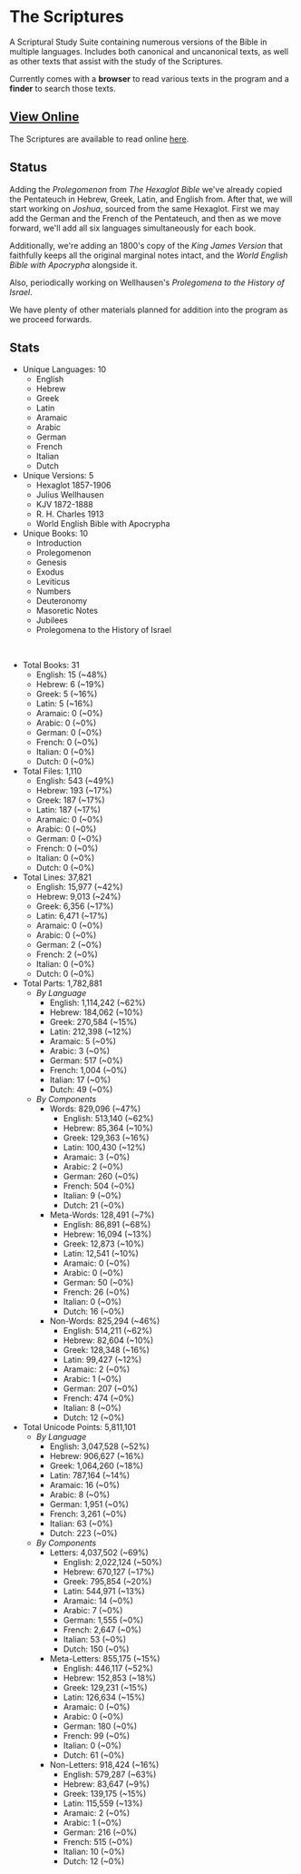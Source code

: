 # The Scriptures

A Scriptural Study Suite containing numerous versions of the Bible in multiple languages. Includes both canonical and uncanonical texts, as well as other texts that assist with the study of the Scriptures.

Currently comes with a **browser** to read various texts in the program and a **finder** to search those texts.

## **[View Online](https://r-neal-kelly.github.io/the_scriptures/)**

The Scriptures are available to read online [here](https://r-neal-kelly.github.io/the_scriptures/).

## Status

Adding the *Prolegomenon* from *The Hexaglot Bible* we've already copied the Pentateuch in Hebrew, Greek, Latin, and English from. After that, we will start working on *Joshua*, sourced from the same Hexaglot. First we may add the German and the French of the Pentateuch, and then as we move forward, we'll add all six languages simultaneously for each book.

Additionally, we're adding an 1800's copy of the *King James Version* that faithfully keeps all the original marginal notes intact, and the *World English Bible with Apocrypha* alongside it.

Also, periodically working on Wellhausen's *Prolegomena to the History of Israel*.

We have plenty of other materials planned for addition into the program as we proceed forwards.

## Stats

- Unique Languages: 10
    - English
    - Hebrew
    - Greek
    - Latin
    - Aramaic
    - Arabic
    - German
    - French
    - Italian
    - Dutch
- Unique Versions: 5
    - Hexaglot 1857-1906
    - Julius Wellhausen
    - KJV 1872-1888
    - R. H. Charles 1913
    - World English Bible with Apocrypha
- Unique Books: 10
    - Introduction
    - Prolegomenon
    - Genesis
    - Exodus
    - Leviticus
    - Numbers
    - Deuteronomy
    - Masoretic Notes
    - Jubilees
    - Prolegomena to the History of Israel

<br>

- Total Books: 31
    - English: 15 (~48%)
    - Hebrew: 6 (~19%)
    - Greek: 5 (~16%)
    - Latin: 5 (~16%)
    - Aramaic: 0 (~0%)
    - Arabic: 0 (~0%)
    - German: 0 (~0%)
    - French: 0 (~0%)
    - Italian: 0 (~0%)
    - Dutch: 0 (~0%)
- Total Files: 1,110
    - English: 543 (~49%)
    - Hebrew: 193 (~17%)
    - Greek: 187 (~17%)
    - Latin: 187 (~17%)
    - Aramaic: 0 (~0%)
    - Arabic: 0 (~0%)
    - German: 0 (~0%)
    - French: 0 (~0%)
    - Italian: 0 (~0%)
    - Dutch: 0 (~0%)
- Total Lines: 37,821
    - English: 15,977 (~42%)
    - Hebrew: 9,013 (~24%)
    - Greek: 6,356 (~17%)
    - Latin: 6,471 (~17%)
    - Aramaic: 0 (~0%)
    - Arabic: 0 (~0%)
    - German: 2 (~0%)
    - French: 2 (~0%)
    - Italian: 0 (~0%)
    - Dutch: 0 (~0%)
- Total Parts: 1,782,881
    - <i>By Language</i>
        - English: 1,114,242 (~62%)
        - Hebrew: 184,062 (~10%)
        - Greek: 270,584 (~15%)
        - Latin: 212,398 (~12%)
        - Aramaic: 5 (~0%)
        - Arabic: 3 (~0%)
        - German: 517 (~0%)
        - French: 1,004 (~0%)
        - Italian: 17 (~0%)
        - Dutch: 49 (~0%)
    - <i>By Components</i>
        - Words: 829,096 (~47%)
            - English: 513,140 (~62%)
            - Hebrew: 85,364 (~10%)
            - Greek: 129,363 (~16%)
            - Latin: 100,430 (~12%)
            - Aramaic: 3 (~0%)
            - Arabic: 2 (~0%)
            - German: 260 (~0%)
            - French: 504 (~0%)
            - Italian: 9 (~0%)
            - Dutch: 21 (~0%)
        - Meta-Words: 128,491 (~7%)
            - English: 86,891 (~68%)
            - Hebrew: 16,094 (~13%)
            - Greek: 12,873 (~10%)
            - Latin: 12,541 (~10%)
            - Aramaic: 0 (~0%)
            - Arabic: 0 (~0%)
            - German: 50 (~0%)
            - French: 26 (~0%)
            - Italian: 0 (~0%)
            - Dutch: 16 (~0%)
        - Non-Words: 825,294 (~46%)
            - English: 514,211 (~62%)
            - Hebrew: 82,604 (~10%)
            - Greek: 128,348 (~16%)
            - Latin: 99,427 (~12%)
            - Aramaic: 2 (~0%)
            - Arabic: 1 (~0%)
            - German: 207 (~0%)
            - French: 474 (~0%)
            - Italian: 8 (~0%)
            - Dutch: 12 (~0%)
- Total Unicode Points: 5,811,101
    - <i>By Language</i>
        - English: 3,047,528 (~52%)
        - Hebrew: 906,627 (~16%)
        - Greek: 1,064,260 (~18%)
        - Latin: 787,164 (~14%)
        - Aramaic: 16 (~0%)
        - Arabic: 8 (~0%)
        - German: 1,951 (~0%)
        - French: 3,261 (~0%)
        - Italian: 63 (~0%)
        - Dutch: 223 (~0%)
    - <i>By Components</i>
        - Letters: 4,037,502 (~69%)
            - English: 2,022,124 (~50%)
            - Hebrew: 670,127 (~17%)
            - Greek: 795,854 (~20%)
            - Latin: 544,971 (~13%)
            - Aramaic: 14 (~0%)
            - Arabic: 7 (~0%)
            - German: 1,555 (~0%)
            - French: 2,647 (~0%)
            - Italian: 53 (~0%)
            - Dutch: 150 (~0%)
        - Meta-Letters: 855,175 (~15%)
            - English: 446,117 (~52%)
            - Hebrew: 152,853 (~18%)
            - Greek: 129,231 (~15%)
            - Latin: 126,634 (~15%)
            - Aramaic: 0 (~0%)
            - Arabic: 0 (~0%)
            - German: 180 (~0%)
            - French: 99 (~0%)
            - Italian: 0 (~0%)
            - Dutch: 61 (~0%)
        - Non-Letters: 918,424 (~16%)
            - English: 579,287 (~63%)
            - Hebrew: 83,647 (~9%)
            - Greek: 139,175 (~15%)
            - Latin: 115,559 (~13%)
            - Aramaic: 2 (~0%)
            - Arabic: 1 (~0%)
            - German: 216 (~0%)
            - French: 515 (~0%)
            - Italian: 10 (~0%)
            - Dutch: 12 (~0%)
